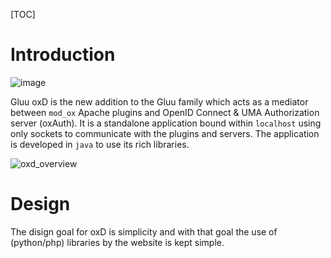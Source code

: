 [TOC]

# Introduction
![image](https://raw.githubusercontent.com/GluuFederation/gluu-wordpress-oxd-login-plugin/master/plugin.jpg)

Gluu oxD is the new addition to the Gluu family which acts as a mediator between `mod_ox` Apache plugins and OpenID Connect & UMA Authorization server (oxAuth). It is a standalone application bound within `localhost` using only sockets to communicate with the plugins and servers. The application is developed in `java` to use its rich libraries.

![oxd_overview](https://raw.githubusercontent.com/GluuFederation/docs-oxd/master/sources/img/oxd_overview.png)

# Design

The disign goal for oxD is simplicity and with that goal the use of (python/php) libraries by the website is kept simple. 

